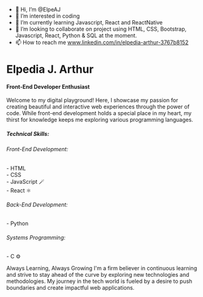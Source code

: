 - 👋 Hi, I’m @ElpeAJ
- 👀 I’m interested in coding
- 🌱 I’m currently learning Javascript, React and ReactNative
- 💞️ I’m looking to collaborate on project using HTML, CSS, Bootstrap, Javascript, React, Python & SQL at the moment.
- 📫 How to reach me www.linkedin.com/in/elpedia-arthur-3767b8152


<h1>Elpedia J. Arthur</h1>
<h4>Front-End Developer Enthusiast</h4>

<p>Welcome to my digital playground!  Here, I showcase my passion for creating beautiful and interactive web experiences through the power of code.  While front-end development holds a special place in my heart, my thirst for knowledge keeps me exploring various programming languages.</p>

<h5>Technical Skills:</h5>
             <h6> Front-End Development:</h6>
- HTML <br>
- CSS <br>
- JavaScript 🪄<br>
- React ⚛️ <br>
              <h6>Back-End Development:</h6>
- Python
              <h6>Systems Programming:</h6>
- C ⚙️
  
Always Learning, Always Growing
I'm a firm believer in continuous learning and strive to stay ahead of the curve by exploring new technologies and methodologies.  My journey in the tech world is fueled by a desire to push boundaries and create impactful web applications.
<!---
Let's Connect!

LinkedIn: [LinkedIn URL elpedia ON linkedin.com] (coming soon!)
Website: [Website URL elpedia ON Coming Soon! [invalid URL removed]] (under construction)

pen_spark



tune

share


more_vert


--->
<!---
ElpeAJ/ElpeAJ is a ✨ special ✨ repository because its `README.md` (this file) appears on your GitHub profile.
You can click the Preview link to take a look at your changes.
--->
